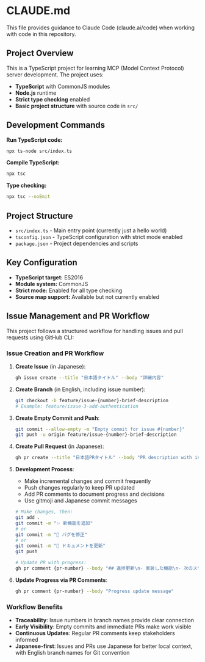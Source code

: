# CLAUDE.md

This file provides guidance to Claude Code (claude.ai/code) when working with code in this repository.

## Project Overview

This is a TypeScript project for learning MCP (Model Context Protocol) server development. The project uses:

- **TypeScript** with CommonJS modules
- **Node.js** runtime
- **Strict type checking** enabled
- **Basic project structure** with source code in `src/`

## Development Commands

**Run TypeScript code:**
```bash
npx ts-node src/index.ts
```

**Compile TypeScript:**
```bash
npx tsc
```

**Type checking:**
```bash
npx tsc --noEmit
```

## Project Structure

- `src/index.ts` - Main entry point (currently just a hello world)
- `tsconfig.json` - TypeScript configuration with strict mode enabled
- `package.json` - Project dependencies and scripts

## Key Configuration

- **TypeScript target:** ES2016
- **Module system:** CommonJS
- **Strict mode:** Enabled for all type checking
- **Source map support:** Available but not currently enabled

## Issue Management and PR Workflow

This project follows a structured workflow for handling issues and pull requests using GitHub CLI:

### Issue Creation and PR Workflow

1. **Create Issue** (in Japanese):
   ```bash
   gh issue create --title "日本語タイトル" --body "詳細内容"
   ```

2. **Create Branch** (in English, including issue number):
   ```bash
   git checkout -b feature/issue-{number}-brief-description
   # Example: feature/issue-3-add-authentication
   ```

3. **Create Empty Commit and Push**:
   ```bash
   git commit --allow-empty -m "Empty commit for issue #{number}"
   git push -u origin feature/issue-{number}-brief-description
   ```

4. **Create Pull Request** (in Japanese):
   ```bash
   gh pr create --title "日本語PRタイトル" --body "PR description with issue reference"
   ```

5. **Development Process**:
   - Make incremental changes and commit frequently
   - Push changes regularly to keep PR updated
   - Add PR comments to document progress and decisions
   - Use gitmoji and Japanese commit messages
   
   ```bash
   # Make changes, then:
   git add .
   git commit -m "✨ 新機能を追加"
   # or
   git commit -m "🐛 バグを修正"
   # or 
   git commit -m "📝 ドキュメントを更新"
   git push
   
   # Update PR with progress:
   gh pr comment {pr-number} --body "## 進捗更新\n- 実装した機能\n- 次のステップ"
   ```

6. **Update Progress via PR Comments**:
   ```bash
   gh pr comment {pr-number} --body "Progress update message"
   ```

### Workflow Benefits

- **Traceability**: Issue numbers in branch names provide clear connection
- **Early Visibility**: Empty commits and immediate PRs make work visible
- **Continuous Updates**: Regular PR comments keep stakeholders informed
- **Japanese-first**: Issues and PRs use Japanese for better local context, with English branch names for Git convention